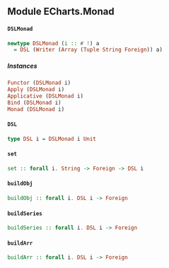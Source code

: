 ## Module ECharts.Monad

#### `DSLMonad`

``` purescript
newtype DSLMonad (i :: # !) a
  = DSL (Writer (Array (Tuple String Foreign)) a)
```

##### Instances
``` purescript
Functor (DSLMonad i)
Apply (DSLMonad i)
Applicative (DSLMonad i)
Bind (DSLMonad i)
Monad (DSLMonad i)
```

#### `DSL`

``` purescript
type DSL i = DSLMonad i Unit
```

#### `set`

``` purescript
set :: forall i. String -> Foreign -> DSL i
```

#### `buildObj`

``` purescript
buildObj :: forall i. DSL i -> Foreign
```

#### `buildSeries`

``` purescript
buildSeries :: forall i. DSL i -> Foreign
```

#### `buildArr`

``` purescript
buildArr :: forall i. DSL i -> Foreign
```


